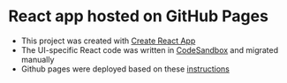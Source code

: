 # React app hosted on GitHub Pages

* This project was created with [Create React App](https://github.com/facebook/create-react-app)
* The UI-specific React code was written in [CodeSandbox](https://codesandbox.io/s/select-package-test-forked-liyr9k) and migrated manually
* Github pages were deployed based on these [instructions](https://github.com/gitname/react-gh-pages)
